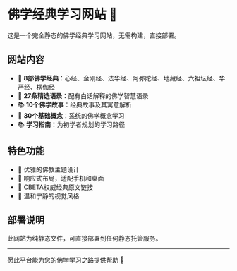 # 佛学经典学习网站 🌸

这是一个完全静态的佛学经典学习网站，无需构建，直接部署。

## 网站内容

- 📖 **8部佛学经典**：心经、金刚经、法华经、阿弥陀经、地藏经、六祖坛经、华严经、楞伽经
- 💭 **27条精选语录**：配有白话解释的佛学智慧语录  
- 📚 **10个佛学故事**：经典故事及其寓意解析
- 🎯 **30个基础概念**：系统的佛学概念学习
- 📚 **学习指南**：为初学者规划的学习路径

## 特色功能

- 🎨 优雅的佛教主题设计
- 📱 响应式布局，适配手机和桌面
- 🔗 CBETA权威经典原文链接
- 🌸 温和宁静的视觉风格

## 部署说明

此网站为纯静态文件，可直接部署到任何静态托管服务。

---

愿此平台能为您的佛学学习之路提供帮助 🙏
